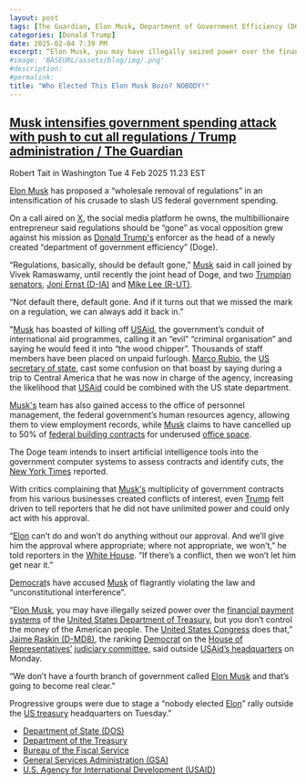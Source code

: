 ```yaml
---
layout: post
tags: [The Guardian, Elon Musk, Department of Government Efficiency (DOGE), U.S. Aid for International Development (USAID), White House (WH), Department of State (DOS), Marco Rubio,  politics]
categories: [Donald Trump]
date: 2025-02-04 7:39 PM
excerpt: “Elon Musk, you may have illegally seized power over the financial payment systems of the United States Department of Treasury, but you don’t control the money of the American people. The United States Congress does that.” – Jamie Raskin (D-MD8)''
#image: 'BASEURL/assets/blog/img/.png'
#description:
#permalink:
title: "Who Elected This Elon Musk Bozo? NOBODY!"
---
```



## [Musk intensifies government spending attack with push to cut all regulations / Trump administration / The Guardian](https://www.theguardian.com/us-news/2025/feb/04/musk-regulation-spending)

Robert Tait in Washington
Tue 4 Feb 2025 11.23 EST

[Elon Musk](https://ir.tesla.com/corporate/elon-musk) has proposed a “wholesale removal of regulations” in an intensification of his crusade to slash US federal government spending.

On a call aired on [X](https://x.com/), the social media platform he owns, the multibillionaire entrepreneur said regulations should be “gone” as vocal opposition grew against his mission as [Donald Trump's](https://www.whitehouse.gov/) enforcer as the head of a newly created “department of government efficiency” (Doge).

“Regulations, basically, should be default gone,” [Musk](https://ir.tesla.com/corporate/elon-musk) said in call joined by Vivek Ramaswamy, until recently the joint head of Doge, and two [Trumpian](https://www.gop.com/) [senators](https://www.senate.gov/), [Joni Ernst (D-IA)](https://www.ernst.senate.gov/) and [Mike Lee (R-UT)](https://www.lee.senate.gov/).

“Not default there, default gone. And if it turns out that we missed the mark on a regulation, we can always add it back in.”

"[Musk](https://ir.tesla.com/corporate/elon-musk) has boasted of killing off [USAid](http://www.usaid.gov/), the government’s conduit of international aid programmes, calling it an “evil” “criminal organisation” and saying he would feed it into “the wood chipper”. Thousands of staff members have been placed on unpaid furlough. [Marco Rubio](https://www.state.gov/biographies/marco-rubio/), the [US secretary of state](https://www.state.gov/biographies/marco-rubio/), cast some confusion on that boast by saying during a trip to Central America that he was now in charge of the agency, increasing the likelihood that [USAid](http://www.usaid.gov/) could be combined with the US state department.

[Musk's](https://ir.tesla.com/corporate/elon-musk) team has also gained access to the office of personnel management, the federal government’s human resources agency, allowing them to view employment records, while [Musk](https://ir.tesla.com/corporate/elon-musk) claims to have cancelled up to 50% of [federal building contracts](https://www.gsa.gov/) for underused [office space](https://www.gsa.gov/).

The Doge team intends to insert artificial intelligence tools into the government computer systems to assess contracts and identify cuts, the [New York Times](https://www.nytimes/) reported.

With critics complaining that [Musk's](https://ir.tesla.com/corporate/elon-musk) multiplicity of government contracts from his various businesses created conflicts of interest, even [Trump](https://www.whitehouse.gov/) felt driven to tell reporters that he did not have unlimited power and could only act with his approval.

“[Elon](https://ir.tesla.com/corporate/elon-musk) can’t do and won’t do anything without our approval. And we’ll give him the approval where appropriate; where not appropriate, we won’t,” he told reporters in the [White House](https://www.whitehouse.gov/). “If there’s a conflict, then we won’t let him get near it.”

[Democrat](https://www.democrats.org/)s have accused [Musk](https://ir.tesla.com/corporate/elon-musk) of flagrantly violating the law and “unconstitutional interference”.

“[Elon Musk](https://ir.tesla.com/corporate/elon-musk), you may have illegally seized power over the [financial payment systems](http://www.fiscal.treasury.gov/) of the [United States Department of Treasury](https://www.tresuary.gov/), but you don’t control the money of the American people. The [United States Congress](https://www.congress.gov/) does that,” [Jaime Raskin (D-MD8)](https://raskin.house.gov/), the ranking [Democrat](https://www.democrats.org/) on the [House of Representatives’](https://www.house.gov/)
[judiciary committee](https://judiciary.house.gov/), said outside [USAid’s headquarters](http://www.usaid.gov/) on Monday.

“We don’t have a fourth branch of government called [Elon Musk](https://ir.tesla.com/corporate/elon-musk) and that’s going to become real clear.”

Progressive groups were due to stage a “nobody elected [Elon](https://ir.tesla.com/corporate/elon-musk)” rally outside the [US treasury](https://home.treasury.gov/) headquarters on Tuesday."

- [Department of State (DOS)](https://www.state.gov/)
- [Department of the Treasury](https://home.treasury.gov/)
- [Bureau of the Fiscal Service](http://www.fiscal.treasury.gov/)
- [General Services Administration (GSA)](https://www.gsa.gov/)
- [U.S. Agency for International Development (USAID)](http://www.usaid.gov/)
